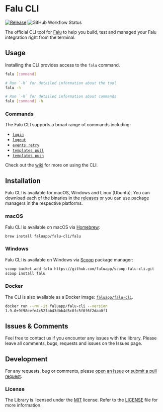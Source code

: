 # Falu CLI

[![Release](https://img.shields.io/github/release/faluapp/falu-cli.svg?style=flat-square)](https://github.com/faluapp/falu-cli/releases/latest)
![GitHub Workflow Status](https://img.shields.io/github/actions/workflow/status/faluapp/falu-cli/build.yml?branch=main&style=flat-square)

The official CLI tool for [Falu][falu] to help you build, test and managed your Falu integration right from the terminal.

## Usage

Installing the CLI provides access to the `falu` command.

```bash
falu [command]
```

```bash
# Run `-h` for detailed information about the tool
falu -h

# Run `-h` for detailed information about commands
falu [command] -h
```

### Commands

The Falu CLI supports a broad range of commands including:

- [`login`][wiki-command-login]
- [`logout`][wiki-command-logout]
- [`events retry`][wiki-command-events-retry]
- [`templates pull`][wiki-command-templates-pull]
- [`templates push`][wiki-command-templates-push]

Check out the [wiki](/wiki) for more on using the CLI.

## Installation

Falu CLI is available for macOS, Windows and Linux (Ubuntu). You can download each of the binaries in the [releases][releases] or you can use package managers in the respective platforms.

### macOS

Falu CLI is available on macOS via [Homebrew](https://brew.sh/):

```sh
brew install faluapp/falu-cli/falu
```

### Windows

Falu CLI is available on Windows via [Scoop](https://scoop.sh/) package manager:

```bash
scoop bucket add falu https://github.com/faluapp/scoop-falu-cli.git
scoop install falu
```

### Docker

The CLI is also available as a Docker image: [`faluapp/falu-cli`](https://github.com/faluapp/falu-cli/pkgs/container/falu-cli).

```sh
docker run --rm -it faluapp/falu-cli --version
1.9.0+9f98eefe4c52fab43dbb4d5c0fc5f0f6f2daa0f1
```

## Issues & Comments

Feel free to contact us if you encounter any issues with the library.
Please leave all comments, bugs, requests and issues on the Issues page.

## Development

For any requests, bug or comments, please [open an issue][issues] or [submit a pull request][pulls].

[chocolatey]: https://chocolatey.org/
[issues]: https://github.com/faluapp/falu-cli/issues/new
[pulls]: https://github.com/faluapp/falu-cli/pulls
[releases]: https://github.com/faluapp/falu-cli/releases
[falu]: https://falu.io
[wiki-command-login]: https://github.com/faluapp/falu-cli/wiki/commands/login
[wiki-command-logout]: https://github.com/faluapp/falu-cli/wiki/commands/logout
[wiki-command-events-retry]: https://github.com/faluapp/falu-cli/wiki/commands/events-retry
[wiki-command-templates-pull]: https://github.com/faluapp/falu-cli/wiki/commands/templates-pull
[wiki-command-templates-push]: https://github.com/faluapp/falu-cli/wiki/commands/templates-push

### License

The Library is licensed under the [MIT](http://www.opensource.org/licenses/mit-license.php "Read more about the MIT license form") license. Refer to the [LICENSE](./LICENSE) file for more information.
